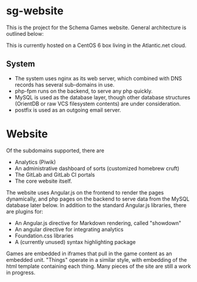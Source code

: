 # sg-website

This is the project for the Schema Games website. General architecture is outlined below:

This is currently hosted on a CentOS 6 box living in the Atlantic.net cloud.


## System

- The system uses nginx as its web server, which combined with DNS records has several sub-domains in use.
- php-fpm runs on the backend, to serve any php quickly.
- MySQL is used as the database layer, though other database structures (OrientDB or raw VCS filesystem contents) are under consideration.
- postfix is used as an outgoing email server.

# Website

Of the subdomains supported, there are
- Analytics (Piwik)
- An administrative dashboard of sorts (customized homebrew cruft)
- The GitLab and GitLab CI portals
- The core website itself.

The website uses Angular.js on the frontend to render the pages dynamically, and php pages on the backend to serve data from the MySQL database later below. In addition to the standard Angular.js libraries, there are plugins for:
- An Angular.js directive for Markdown rendering, called "showdown"
- An angular directive for integrating analytics
- Foundation.css libraries
- A (currently unused) syntax highlighting package

Games are embedded in iframes that pull in the game content as an embedded unit. "Things" operate in a similar style, with embedding of the html template containing each thing. Many pieces of the site are still a work in progress.
